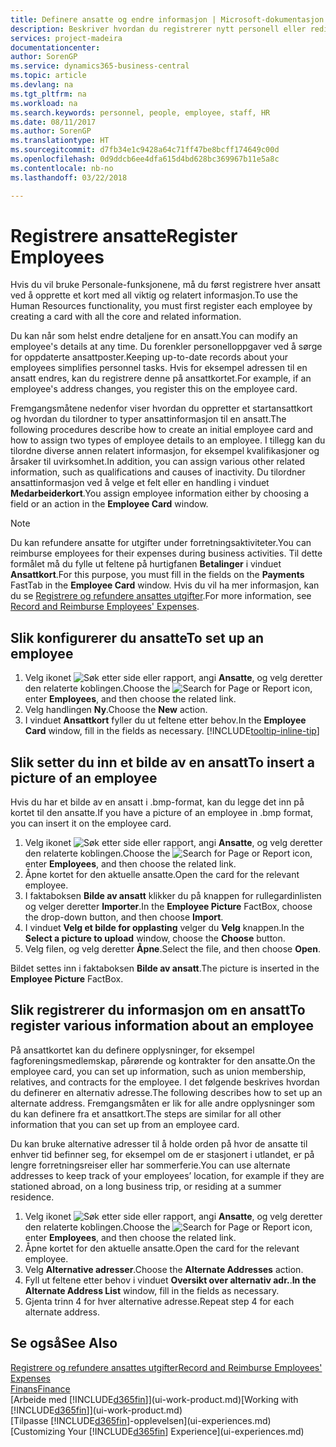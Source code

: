 ```yaml
---
title: Definere ansatte og endre informasjon | Microsoft-dokumentasjon
description: Beskriver hvordan du registrerer nytt personell eller redigerer informasjon om eksisterende ansatte.
services: project-madeira
documentationcenter: 
author: SorenGP
ms.service: dynamics365-business-central
ms.topic: article
ms.devlang: na
ms.tgt_pltfrm: na
ms.workload: na
ms.search.keywords: personnel, people, employee, staff, HR
ms.date: 08/11/2017
ms.author: SorenGP
ms.translationtype: HT
ms.sourcegitcommit: d7fb34e1c9428a64c71ff47be8bcff174649c00d
ms.openlocfilehash: 0d9ddcb6ee4dfa615d4bd628bc369967b11e5a8c
ms.contentlocale: nb-no
ms.lasthandoff: 03/22/2018

---
```

# <a name="register-employees"></a><span data-ttu-id="abd25-103">Registrere ansatte</span><span class="sxs-lookup"><span data-stu-id="abd25-103">Register Employees</span></span>
<span data-ttu-id="abd25-104">Hvis du vil bruke Personale-funksjonene, må du først registrere hver ansatt ved å opprette et kort med all viktig og relatert informasjon.</span><span class="sxs-lookup"><span data-stu-id="abd25-104">To use the Human Resources functionality, you must first register each employee by creating a card with all the core and related information.</span></span>

<span data-ttu-id="abd25-105">Du kan når som helst endre detaljene for en ansatt.</span><span class="sxs-lookup"><span data-stu-id="abd25-105">You can modify an employee's details at any time.</span></span> <span data-ttu-id="abd25-106">Du forenkler personelloppgaver ved å sørge for oppdaterte ansattposter.</span><span class="sxs-lookup"><span data-stu-id="abd25-106">Keeping up-to-date records about your employees simplifies personnel tasks.</span></span> <span data-ttu-id="abd25-107">Hvis for eksempel adressen til en ansatt endres, kan du registrere denne på ansattkortet.</span><span class="sxs-lookup"><span data-stu-id="abd25-107">For example, if an employee's address changes, you register this on the employee card.</span></span>

<span data-ttu-id="abd25-108">Fremgangsmåtene nedenfor viser hvordan du oppretter et startansattkort og hvordan du tilordner to typer ansattinformasjon til en ansatt.</span><span class="sxs-lookup"><span data-stu-id="abd25-108">The following procedures describe how to create an initial employee card and how to assign two types of employee details to an employee.</span></span> <span data-ttu-id="abd25-109">I tillegg kan du tilordne diverse annen relatert informasjon, for eksempel kvalifikasjoner og årsaker til uvirksomhet.</span><span class="sxs-lookup"><span data-stu-id="abd25-109">In addition, you can assign various other related information, such as qualifications and causes of inactivity.</span></span> <span data-ttu-id="abd25-110">Du tilordner ansattinformasjon ved å velge et felt eller en handling i vinduet **Medarbeiderkort**.</span><span class="sxs-lookup"><span data-stu-id="abd25-110">You assign employee information either by choosing a field or an action in the **Employee Card** window.</span></span>

> [!NOTE]  
> <span data-ttu-id="abd25-111">Du kan refundere ansatte for utgifter under forretningsaktiviteter.</span><span class="sxs-lookup"><span data-stu-id="abd25-111">You can reimburse employees for their expenses during business activities.</span></span> <span data-ttu-id="abd25-112">Til dette formålet må du fylle ut feltene på hurtigfanen **Betalinger** i vinduet **Ansattkort**.</span><span class="sxs-lookup"><span data-stu-id="abd25-112">For this purpose, you must fill in the fields on the **Payments** FastTab in the **Employee Card** window.</span></span> <span data-ttu-id="abd25-113">Hvis du vil ha mer informasjon, kan du se [Registrere og refundere ansattes utgifter](finance-how-record-reimburse-employee-expenses.md).</span><span class="sxs-lookup"><span data-stu-id="abd25-113">For more information, see [Record and Reimburse Employees' Expenses](finance-how-record-reimburse-employee-expenses.md).</span></span>

## <a name="to-set-up-an-employee"></a><span data-ttu-id="abd25-114">Slik konfigurerer du ansatte</span><span class="sxs-lookup"><span data-stu-id="abd25-114">To set up an employee</span></span>
1. <span data-ttu-id="abd25-115">Velg ikonet ![Søk etter side eller rapport](media/ui-search/search_small.png "Søk etter side eller rapport"), angi **Ansatte**, og velg deretter den relaterte koblingen.</span><span class="sxs-lookup"><span data-stu-id="abd25-115">Choose the ![Search for Page or Report](media/ui-search/search_small.png "Search for Page or Report icon") icon, enter **Employees**, and then choose the related link.</span></span>
2. <span data-ttu-id="abd25-116">Velg handlingen **Ny**.</span><span class="sxs-lookup"><span data-stu-id="abd25-116">Choose the **New** action.</span></span>
3. <span data-ttu-id="abd25-117">I vinduet **Ansattkort** fyller du ut feltene etter behov.</span><span class="sxs-lookup"><span data-stu-id="abd25-117">In the **Employee Card** window, fill in the fields as necessary.</span></span> [!INCLUDE[tooltip-inline-tip](includes/tooltip-inline-tip_md.md)]

## <a name="to-insert-a-picture-of-an-employee"></a><span data-ttu-id="abd25-118">Slik setter du inn et bilde av en ansatt</span><span class="sxs-lookup"><span data-stu-id="abd25-118">To insert a picture of an employee</span></span>
<span data-ttu-id="abd25-119">Hvis du har et bilde av en ansatt i .bmp-format, kan du legge det inn på kortet til den ansatte.</span><span class="sxs-lookup"><span data-stu-id="abd25-119">If you have a picture of an employee in .bmp format, you can insert it on the employee card.</span></span>

1. <span data-ttu-id="abd25-120">Velg ikonet ![Søk etter side eller rapport](media/ui-search/search_small.png "Søk etter side eller rapport"), angi **Ansatte**, og velg deretter den relaterte koblingen.</span><span class="sxs-lookup"><span data-stu-id="abd25-120">Choose the ![Search for Page or Report](media/ui-search/search_small.png "Search for Page or Report icon") icon, enter **Employees**, and then choose the related link.</span></span>
2. <span data-ttu-id="abd25-121">Åpne kortet for den aktuelle ansatte.</span><span class="sxs-lookup"><span data-stu-id="abd25-121">Open the card for the relevant employee.</span></span>
3. <span data-ttu-id="abd25-122">I faktaboksen **Bilde av ansatt** klikker du på knappen for rullegardinlisten og velger deretter **Importer**.</span><span class="sxs-lookup"><span data-stu-id="abd25-122">In the **Employee Picture** FactBox, choose the drop-down button, and then choose **Import**.</span></span>
4. <span data-ttu-id="abd25-123">I vinduet **Velg et bilde for opplasting** velger du **Velg** knappen.</span><span class="sxs-lookup"><span data-stu-id="abd25-123">In the **Select a picture to upload** window, choose the **Choose** button.</span></span>
5. <span data-ttu-id="abd25-124">Velg filen, og velg deretter **Åpne**.</span><span class="sxs-lookup"><span data-stu-id="abd25-124">Select the file, and then choose **Open**.</span></span>

<span data-ttu-id="abd25-125">Bildet settes inn i faktaboksen **Bilde av ansatt**.</span><span class="sxs-lookup"><span data-stu-id="abd25-125">The picture is inserted in the **Employee Picture** FactBox.</span></span>

## <a name="to-register-various-information-about-an-employee"></a><span data-ttu-id="abd25-126">Slik registrerer du informasjon om en ansatt</span><span class="sxs-lookup"><span data-stu-id="abd25-126">To register various information about an employee</span></span>
<span data-ttu-id="abd25-127">På ansattkortet kan du definere opplysninger, for eksempel fagforeningsmedlemskap, pårørende og kontrakter for den ansatte.</span><span class="sxs-lookup"><span data-stu-id="abd25-127">On the employee card, you can set up information, such as union membership, relatives, and contracts for the employee.</span></span> <span data-ttu-id="abd25-128">I det følgende beskrives hvordan du definerer en alternativ adresse.</span><span class="sxs-lookup"><span data-stu-id="abd25-128">The following describes how to set up an alternate address.</span></span> <span data-ttu-id="abd25-129">Fremgangsmåten er lik for alle andre opplysninger som du kan definere fra et ansattkort.</span><span class="sxs-lookup"><span data-stu-id="abd25-129">The steps are similar for all other information that you can set up from an employee card.</span></span>

<span data-ttu-id="abd25-130">Du kan bruke alternative adresser til å holde orden på hvor de ansatte til enhver tid befinner seg, for eksempel om de er stasjonert i utlandet, er på lengre forretningsreiser eller har sommerferie.</span><span class="sxs-lookup"><span data-stu-id="abd25-130">You can use alternate addresses to keep track of your employees’ location, for example if they are stationed abroad, on a long business trip, or residing at a summer residence.</span></span>

1. <span data-ttu-id="abd25-131">Velg ikonet ![Søk etter side eller rapport](media/ui-search/search_small.png "Søk etter side eller rapport"), angi **Ansatte**, og velg deretter den relaterte koblingen.</span><span class="sxs-lookup"><span data-stu-id="abd25-131">Choose the ![Search for Page or Report](media/ui-search/search_small.png "Search for Page or Report icon") icon, enter **Employees**, and then choose the related link.</span></span>
2. <span data-ttu-id="abd25-132">Åpne kortet for den aktuelle ansatte.</span><span class="sxs-lookup"><span data-stu-id="abd25-132">Open the card for the relevant employee.</span></span>
3. <span data-ttu-id="abd25-133">Velg **Alternative adresser**.</span><span class="sxs-lookup"><span data-stu-id="abd25-133">Choose the **Alternate Addresses** action.</span></span>
4. <span data-ttu-id="abd25-134">Fyll ut feltene etter behov i vinduet **Oversikt over alternativ adr.**.</span><span class="sxs-lookup"><span data-stu-id="abd25-134">**In the Alternate Address List** window, fill in the fields as necessary.</span></span>
5. <span data-ttu-id="abd25-135">Gjenta trinn 4 for hver alternative adresse.</span><span class="sxs-lookup"><span data-stu-id="abd25-135">Repeat step 4 for each alternate address.</span></span>

## <a name="see-also"></a><span data-ttu-id="abd25-136">Se også</span><span class="sxs-lookup"><span data-stu-id="abd25-136">See Also</span></span>
[<span data-ttu-id="abd25-137">Registrere og refundere ansattes utgifter</span><span class="sxs-lookup"><span data-stu-id="abd25-137">Record and Reimburse Employees' Expenses</span></span>](finance-how-record-reimburse-employee-expenses.md)  
[<span data-ttu-id="abd25-138">Finans</span><span class="sxs-lookup"><span data-stu-id="abd25-138">Finance</span></span>](finance.md)  
<span data-ttu-id="abd25-139">[Arbeide med [!INCLUDE[d365fin](includes/d365fin_md.md)]](ui-work-product.md)</span><span class="sxs-lookup"><span data-stu-id="abd25-139">[Working with [!INCLUDE[d365fin](includes/d365fin_md.md)]](ui-work-product.md)</span></span>  
<span data-ttu-id="abd25-140">[Tilpasse [!INCLUDE[d365fin](includes/d365fin_md.md)]-opplevelsen](ui-experiences.md)</span><span class="sxs-lookup"><span data-stu-id="abd25-140">[Customizing Your [!INCLUDE[d365fin](includes/d365fin_md.md)] Experience](ui-experiences.md)</span></span>

